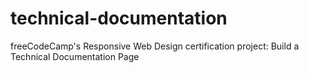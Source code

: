 # technical-documentation
freeCodeCamp's Responsive Web Design certification project: Build a Technical Documentation Page
